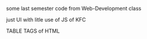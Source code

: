 some last semester code from Web-Development class

just UI with litle use of JS of KFC

TABLE TAGS of HTML
